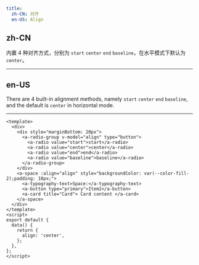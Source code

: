 ```yaml
title:
  zh-CN: 对齐
  en-US: Align
```

## zh-CN

内置 4 种对齐方式，分别为 `start` `center` `end` `baseline`，在水平模式下默认为 `center`。

---

## en-US

There are 4 built-in alignment methods, namely `start` `center` `end` `baseline`, and the default is `center` in horizontal mode.

---

```vue
<template>
  <div>
    <div style="marginBottom: 20px">
      <a-radio-group v-model="align" type="button">
        <a-radio value="start">start</a-radio>
        <a-radio value="center">center</a-radio>
        <a-radio value="end">end</a-radio>
        <a-radio value="baseline">baseline</a-radio>
      </a-radio-group>
    </div>
    <a-space :align="align" style="backgroundColor: var(--color-fill-2);padding: 10px;">
      <a-typography-text>Space:</a-typography-text>
      <a-button type="primary">Item2</a-button>
      <a-card title="Card"> Card content </a-card>
    </a-space>
  </div>
</template>
<script>
export default {
  data() {
    return {
      align: 'center',
    };
  },
};
</script>
```
